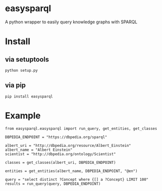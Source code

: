 # easysparql
A python wrapper to easily query knowledge graphs with SPARQL


# Install

## via setuptools
```python setup.py ```

## via pip
```pip install easysparql```

# Example
```
from easysparql.easysparql import run_query, get_entities, get_classes

DBPEDIA_ENDPOINT = "https://dbpedia.org/sparql"

albert_uri = "http://dbpedia.org/resource/Albert_Einstein"
albert_name = "Albert Einstein"
scientist = "http://dbpedia.org/ontology/Scientist"

classes = get_classes(albert_uri, DBPEDIA_ENDPOINT)

entities = get_entities(albert_name, DBPEDIA_ENDPOINT, "@en")

query = "select distinct ?Concept where {[] a ?Concept} LIMIT 100"
results = run_query(query, DBPEDIA_ENDPOINT)

```
